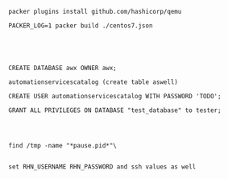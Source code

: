     packer plugins install github.com/hashicorp/qemu

    PACKER_LOG=1 packer build ./centos7.json





    CREATE DATABASE awx OWNER awx;

    automationservicescatalog (create table aswell)

    CREATE USER automationservicescatalog WITH PASSWORD 'TODO';

    GRANT ALL PRIVILEGES ON DATABASE "test_database" to tester;




    find /tmp -name "*pause.pid*"\


    set RHN_USERNAME RHN_PASSWORD and ssh values as well